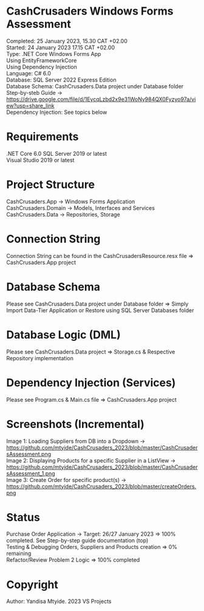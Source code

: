 # CashCrusaders Windows Forms Assessment
Completed: 25 January 2023, 15.30 CAT +02.00  
Started: 24 January 2023 17.15 CAT +02.00  
Type: .NET Core Windows Forms App  
Using EntityFrameworkCore  
Using Dependency Injection  
Language: C# 6.0  
Database: SQL Server 2022 Express Edition  
Database Schema: CashCrusaders.Data project under Database folder  
Step-by-steb Guide -> https://drive.google.com/file/d/1EycqLzbd2x9e31WoNy984QX0Fyzyo97a/view?usp=share_link  
Dependency Injection: See topics below  
# Requirements
.NET Core 6.0
SQL Server 2019 or latest  
Visual Studio 2019 or latest  
# Project Structure
CashCrusaders.App -> Windows Forms Application  
CashCrusaders.Domain -> Models, Interfaces and Services  
CashCrusaders.Data -> Repositories, Storage  
# Connection String
Connection String can be found in the CashCrusadersResource.resx file => CashCrusaders.App project  
# Database Schema
Please see CashCrusaders.Data project under Database folder => Simply Import Data-Tier Application or Restore using SQL Server Databases folder  
# Database Logic (DML)
Please see CashCrusaders.Data project => Storage.cs & Respective Repository implementation
# Dependency Injection (Services)
Please see Program.cs & Main.cs file => CashCrusaders.App project  
# Screenshots (Incremental)
Image 1: Loading Suppliers from DB into a Dropdown -> https://github.com/mtyide/CashCrusaders_2023/blob/master/CashCrusadersAssessment.png  
Image 2: Displaying Products for a specific Supplier in a ListView -> https://github.com/mtyide/CashCrusaders_2023/blob/master/CashCrusadersAssessment_1.png  
Image 3: Create Order for specific product(s) -> https://github.com/mtyide/CashCrusaders_2023/blob/master/createOrders.png  
# Status
Purchase Order Application -> Target: 26/27 January 2023 => 100% completed. See Step-by-step guide documentation (top)  
Testing & Debugging Orders, Suppliers and Products creation => 0% remaining  
Refactor/Review Problem 2 Logic => 100% completed
# Copyright
Author: Yandisa Mtyide. 2023 VS Projects
